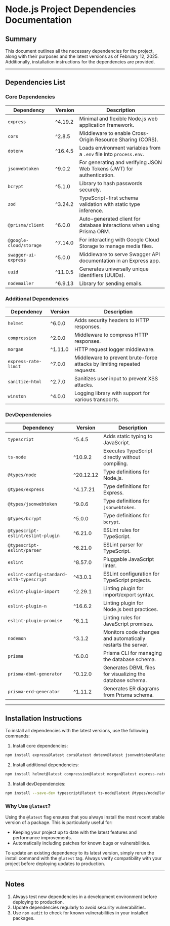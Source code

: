 # Node.js Project Dependencies Documentation

## Summary

This document outlines all the necessary dependencies for the project, along with their purposes and the latest versions as of February 12, 2025. Additionally, installation instructions for the dependencies are provided.

---

## Dependencies List

### Core Dependencies

| Dependency              | Version | Description                                                            |
| ----------------------- | ------- | ---------------------------------------------------------------------- |
| `express`               | ^4.19.2 | Minimal and flexible Node.js web application framework.                |
| `cors`                  | ^2.8.5  | Middleware to enable Cross-Origin Resource Sharing (CORS).             |
| `dotenv`                | ^16.4.5 | Loads environment variables from a `.env` file into `process.env`.     |
| `jsonwebtoken`          | ^9.0.2  | For generating and verifying JSON Web Tokens (JWT) for authentication. |
| `bcrypt`                | ^5.1.0  | Library to hash passwords securely.                                    |
| `zod`                   | ^3.24.2 | TypeScript-first schema validation with static type inference.         |
| `@prisma/client`        | ^6.0.0  | Auto-generated client for database interactions when using Prisma ORM. |
| `@google-cloud/storage` | ^7.14.0 | For interacting with Google Cloud Storage to manage media files.       |
| `swagger-ui-express`    | ^5.0.0  | Middleware to serve Swagger API documentation in an Express app.       |
| `uuid`                  | ^11.0.5 | Generates universally unique identifiers (UUIDs).                      |
| `nodemailer`            | ^6.9.13 | Library for sending emails.                                            |

### Additional Dependencies

| Dependency           | Version | Description                                                              |
| -------------------- | ------- | ------------------------------------------------------------------------ |
| `helmet`             | ^6.0.0  | Adds security headers to HTTP responses.                                 |
| `compression`        | ^2.0.0  | Middleware to compress HTTP responses.                                   |
| `morgan`             | ^1.11.0 | HTTP request logger middleware.                                          |
| `express-rate-limit` | ^7.0.0  | Middleware to prevent brute-force attacks by limiting repeated requests. |
| `sanitize-html`      | ^2.7.0  | Sanitizes user input to prevent XSS attacks.                             |
| `winston`            | ^4.0.0  | Logging library with support for various transports.                     |

### DevDependencies

| Dependency                               | Version   | Description                                                  |
| ---------------------------------------- | --------- | ------------------------------------------------------------ |
| `typescript`                             | ^5.4.5    | Adds static typing to JavaScript.                            |
| `ts-node`                                | ^10.9.2   | Executes TypeScript directly without compiling.              |
| `@types/node`                            | ^20.12.12 | Type definitions for Node.js.                                |
| `@types/express`                         | ^4.17.21  | Type definitions for Express.                                |
| `@types/jsonwebtoken`                    | ^9.0.6    | Type definitions for `jsonwebtoken`.                         |
| `@types/bcrypt`                          | ^5.0.0    | Type definitions for `bcrypt`.                               |
| `@typescript-eslint/eslint-plugin`       | ^6.21.0   | ESLint rules for TypeScript.                                 |
| `@typescript-eslint/parser`              | ^6.21.0   | ESLint parser for TypeScript.                                |
| `eslint`                                 | ^8.57.0   | Pluggable JavaScript linter.                                 |
| `eslint-config-standard-with-typescript` | ^43.0.1   | ESLint configuration for TypeScript projects.                |
| `eslint-plugin-import`                   | ^2.29.1   | Linting plugin for import/export syntax.                     |
| `eslint-plugin-n`                        | ^16.6.2   | Linting plugin for Node.js best practices.                   |
| `eslint-plugin-promise`                  | ^6.1.1    | Linting rules for JavaScript promises.                       |
| `nodemon`                                | ^3.1.2    | Monitors code changes and automatically restarts the server. |
| `prisma`                                 | ^6.0.0    | Prisma CLI for managing the database schema.                 |
| `prisma-dbml-generator`                  | ^0.12.0   | Generates DBML files for visualizing the database schema.    |
| `prisma-erd-generator`                   | ^1.11.2   | Generates ER diagrams from Prisma schema.                    |

---

## Installation Instructions

To install all dependencies with the latest versions, use the following commands:

1. Install core dependencies:

```bash
npm install express@latest cors@latest dotenv@latest jsonwebtoken@latest bcrypt@latest zod@latest @prisma/client@latest @google-cloud/storage@latest swagger-ui-express@latest uuid@latest nodemailer@latest
```

2. Install additional dependencies:

```bash
npm install helmet@latest compression@latest morgan@latest express-rate-limit@latest sanitize-html@latest winston@latest
```

3. Install devDependencies:

```bash
npm install --save-dev typescript@latest ts-node@latest @types/node@latest @types/express@latest @types/jsonwebtoken@latest @types/bcrypt@latest @typescript-eslint/eslint-plugin@latest @typescript-eslint/parser@latest eslint@latest eslint-config-standard-with-typescript@latest eslint-plugin-import@latest eslint-plugin-n@latest eslint-plugin-promise@latest nodemon@latest prisma@latest prisma-dbml-generator@latest prisma-erd-generator@latest
```

### Why Use `@latest`?

Using the `@latest` flag ensures that you always install the most recent stable version of a package. This is particularly useful for:

-   Keeping your project up to date with the latest features and performance improvements.
-   Automatically including patches for known bugs or vulnerabilities.

To update an existing dependency to its latest version, simply rerun the install command with the `@latest` tag. Always verify compatibility with your project before deploying updates to production.

---

## Notes

1. Always test new dependencies in a development environment before deploying to production.
2. Update dependencies regularly to avoid security vulnerabilities.
3. Use `npm audit` to check for known vulnerabilities in your installed packages.
